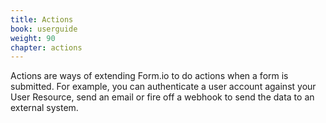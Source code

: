 ```yaml
---
title: Actions
book: userguide
weight: 90
chapter: actions
---
```

<p>Actions are ways of extending Form.io to do actions when a form is submitted. For example, you can authenticate a user account against your User Resource, send an email or fire off a webhook to send the data to an external system.</p>
